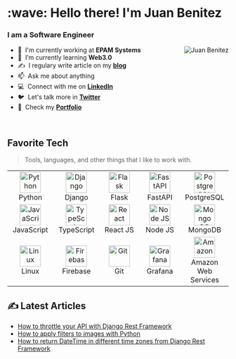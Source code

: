 <h1 align="left">:wave: Hello there! I'm Juan Benitez</h1>
<h3 align="left">I am a Software Engineer</h3>


<a href="#">
  <img src="https://github-readme-stats.vercel.app/api?username=juanbenitezdev&show_icons=true&theme=react&count_private=true&include_all_commits=true" alt="Juan Benitez" align="right" />
</a>

- :office: &nbsp;I'm currently working at **EPAM Systems**
- :seedling: &nbsp;I’m currently learning **Web3.0**
- :writing_hand: &nbsp;I regulary write article on my **[blog]**
- :mailbox: &nbsp;Ask me about anything
- :computer: &nbsp;Connect with me on **[LinkedIn]**
- :bird: &nbsp;Let's talk more in **[Twitter]**
- :briefcase: &nbsp;Check my **[Portfolio]**

<br>

<h2 align="left">Favorite Tech</h2>

> Tools, languages, and other things that I like to work with.

<table align="center">
  <tr>
    <td align="center" width="96">
      <img
        src="https://cdn.jsdelivr.net/gh/devicons/devicon/icons/python/python-original.svg"
        width="48"
        height="48"
        alt="Python"
      />
      <br />Python
    </td>
    <td align="center" width="96">
      <img
        src="https://cdn.jsdelivr.net/gh/devicons/devicon/icons/django/django-original.svg"
        width="48"
        height="48"
        alt="Django"
      />
      <br />Django
    </td>
    <td align="center" width="96">
      <img
        src="https://cdn.jsdelivr.net/gh/devicons/devicon/icons/flask/flask-original.svg"
        width="48"
        height="48"
        alt="Flask"
      />
      <br />Flask
    </td>
    <td align="center" width="96">
      <img
        src="https://cdn.worldvectorlogo.com/logos/fastapi.svg"
        width="48"
        height="48"
        alt="FastAPI"
      />
      <br />FastAPI
    </td>
    <td align="center" width="96">
      <img
        src="https://cdn.jsdelivr.net/gh/devicons/devicon/icons/postgresql/postgresql-original.svg"
        width="48"
        height="48"
        alt="PostgreSQL"
      />
      <br />PostgreSQL
    </td>
  </tr>

  <tr>
    <td align="center" width="96">
      <img
        src="https://cdn.jsdelivr.net/gh/devicons/devicon/icons/javascript/javascript-original.svg"
        width="48"
        height="48"
        alt="JavaScript"
      />
      <br />JavaScript
    </td>
    <td align="center" width="96">
      <img
        src="https://cdn.jsdelivr.net/gh/devicons/devicon/icons/typescript/typescript-original.svg"
        width="48"
        height="48"
        alt="TypeScript"
      />
      <br />TypeScript
    </td>
    <td align="center" width="96">
      <img
        src="https://cdn.jsdelivr.net/gh/devicons/devicon/icons/react/react-original.svg"
        width="48"
        height="48"
        alt="React"
      />
      <br />React JS
    </td>
    <td align="center" width="96">
      <img
        src="https://cdn.jsdelivr.net/gh/devicons/devicon/icons/nodejs/nodejs-original.svg"
        width="48"
        height="48"
        alt="Node JS"
      />
      <br />Node JS
    </td>
    <td align="center" width="96">
      <img
        src="https://cdn.jsdelivr.net/gh/devicons/devicon/icons/mongodb/mongodb-original.svg"
        width="48"
        height="48"
        alt="Mongo DB"
      />
      <br />MongoDB
    </td>
  </tr>
  <tr>
    <td align="center" width="96">
      <img
        src="https://cdn.jsdelivr.net/gh/devicons/devicon/icons/linux/linux-original.svg"
        width="48"
        height="48"
        alt="Linux"
      />
      <br />Linux
    </td>
    <td align="center" width="96">
      <img
        src="https://cdn.jsdelivr.net/gh/devicons/devicon/icons/firebase/firebase-plain.svg"
        width="48"
        height="48"
        alt="Firebase"
      />
      <br />Firebase
    </td>
    <td align="center" width="96">
      <img
        src="https://cdn.jsdelivr.net/gh/devicons/devicon/icons/git/git-original.svg"
        width="48"
        height="48"
        alt="Git"
      />
      <br />Git
    </td>
    <td align="center" width="96">
      <img
        src="https://grafana.com/static/img/about/grafana_logo_swirl_fullcolor.jpg"
        width="48"
        height="48"
        alt="Grafana"
      />
      <br />Grafana
    </td>
    <td align="center" width="96">
      <img
        src="https://cdn.jsdelivr.net/gh/devicons/devicon/icons/amazonwebservices/amazonwebservices-original.svg"
        width="48"
        height="48"
        alt="Amazon"
      />
      <br />Amazon Web Services
    </td>
  </tr>
</table>

## ✍️ Latest Articles 

- [How to throttle your API with Django Rest Framework](https://dev.to/juanbenitezdev/how-to-throttle-your-api-with-django-rest-framework-24oo)
- [How to apply filters to images with Python](https://dev.to/juanbenitezdev/how-to-apply-filters-to-images-with-python-3p8e)
- [How to return DateTime in different time zones from Django Rest Framework](https://dev.to/juanbenitezdev/how-to-return-datetime-in-different-time-zones-from-django-rest-framework-1396)


[linkedin]: https://www.linkedin.com/in/juanbenitezdev/ "LinkedIn"
[twitter]: https://twitter.com/juanbenitezdev "Twitter"
[blog]: https://dev.to/juanbenitezdev "Blog"
[portfolio]: https://juanbenitez.dev "Portfolio"
